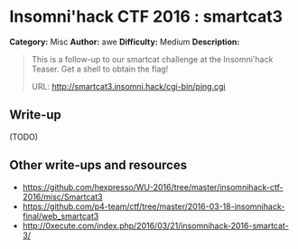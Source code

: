 # Insomni'hack CTF 2016 : smartcat3

**Category:** Misc
**Author:** awe
**Difficulty:** Medium
**Description:**

> This is a follow-up to our smartcat challenge at the Insomni'hack Teaser.
> Get a shell to obtain the flag!
> 
> URL: http://smartcat3.insomni.hack/cgi-bin/ping.cgi

## Write-up

(TODO)

## Other write-ups and resources

* <https://github.com/hexpresso/WU-2016/tree/master/insomnihack-ctf-2016/misc/Smartcat3>
* <https://github.com/p4-team/ctf/tree/master/2016-03-18-insomnihack-final/web_smartcat3>
* <http://0xecute.com/index.php/2016/03/21/insomnihack-2016-smartcat-3/>
